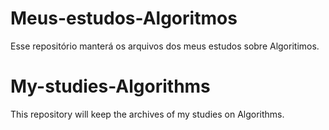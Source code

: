 # Meus-estudos-Algoritmos 
Esse repositório manterá os arquivos dos meus estudos sobre Algoritimos.

# My-studies-Algorithms
This repository will keep the archives of my studies on Algorithms.
